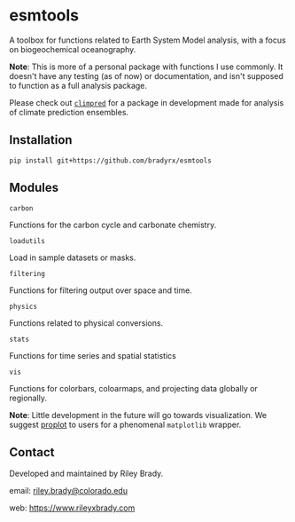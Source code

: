 # esmtools 

A toolbox for functions related to Earth System Model analysis, with a focus on biogeochemical oceanography.

**Note**: This is more of a personal package with functions I use commonly. It doesn't have any testing (as of now) or documentation, and isn't supposed to function as a full analysis package.

Please check out [`climpred`](https://github.com/bradyrx/climpred) for a package in development made for analysis of climate prediction ensembles.

## Installation
```shell
pip install git+https://github.com/bradyrx/esmtools
```

## Modules

`carbon`

Functions for the carbon cycle and carbonate chemistry.

`loadutils`

Load in sample datasets or masks.

`filtering`

Functions for filtering output over space and time.

`physics`

Functions related to physical conversions.

`stats`

Functions for time series and spatial statistics

`vis`

Functions for colorbars, coloarmaps, and projecting data globally or regionally.

**Note**: Little development in the future will go towards visualization. We suggest [proplot](https://github.com/lukelbd/proplot) to users for a phenomenal `matplotlib` wrapper.

## Contact
Developed and maintained by Riley Brady.

email: riley.brady@colorado.edu

web: https://www.rileyxbrady.com
